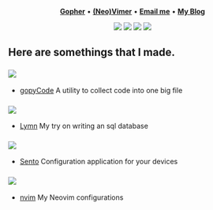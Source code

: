 <div align="center">
  
</div>

<p align="center">
<b><a href="https://github.com/golang/go">Gopher</a></b>
•
<b><a href="https://github.com/neovim/neovim">(Neo)Vimer</a></b>
•
<b><a href="mailto:nick.flueckiger@renuo.ch"> Email me</a></b>
•
<b><a href="https://liberatnick.ch">My Blog</a></b>
</p>

<p align="center">
<img src="https://img.shields.io/badge/go-%2300ADD8.svg?&style=for-the-badge&logo=go&logoColor=white" />
<img src="https://img.shields.io/badge/rust-%23000000.svg?&style=for-the-badge&logo=rust&logoColor=white"/>
<img src="https://img.shields.io/badge/neovim-%2357A143.svg?&style=for-the-badge&logo=neovim&logoColor=white"/>
<img src="https://img.shields.io/badge/ruby-%2357A143.svg?&style=for-the-badge&logo=ruby&logoColor=white"/>
</p>

## Here are somethings that I made.

### <img src="https://img.shields.io/badge/go-%2300ADD8.svg?&style=for-the-badge&logo=go&logoColor=white" />
- [gopyCode](https://github.com/Liberatys/gopyCode) A utility to collect code into one big file
### <img src="https://img.shields.io/badge/rust-%23000000.svg?&style=for-the-badge&logo=rust&logoColor=white"/>
- [Lymn](https://github.com/Liberatys/Lymn) My try on writing an sql database
### <img src="https://img.shields.io/badge/ruby-%2357A143.svg?&style=for-the-badge&logo=ruby&logoColor=white"/>
- [Sento](https://github.com/Liberatys/Sento) Configuration application for your devices
### <img src="https://img.shields.io/badge/neovim-%2357A143.svg?&style=for-the-badge&logo=neovim&logoColor=white"/>
- [nvim](https://github.com/Liberatys/configs/tree/main/nvim) My Neovim configurations
